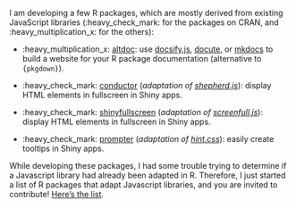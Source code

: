 
I am developing a few R packages, which are mostly derived from existing
JavaScript libraries (:heavy\_check\_mark: for the packages on CRAN, and
:heavy\_multiplication\_x: for the others):

-   :heavy\_multiplication\_x:
    [altdoc](https://altdoc.etiennebacher.com): use [docsify.js](https://docsify.js.org/#/), [docute](https://docute.org/), or [mkdocs](https://www.mkdocs.org/) to build a website for your R package
    documentation (alternative to `{pkgdown}`).
    
-   :heavy\_check\_mark:
    [conductor](https://github.com/etiennebacher/conductor)
    (*adaptation of
    [shepherd.js](https://shepherdjs.dev/)*):
    display HTML elements in fullscreen in Shiny apps.

-   :heavy\_check\_mark:
    [shinyfullscreen](https://github.com/etiennebacher/shinyfullscreen)
    (*adaptation of
    [screenfull.js](https://github.com/sindresorhus/screenfull.js)*):
    display HTML elements in fullscreen in Shiny apps.

-   :heavy\_check\_mark:
    [prompter](https://github.com/etiennebacher/prompter) (*adaptation
    of [hint.css](https://github.com/chinchang/hint.css)*): easily
    create tooltips in Shiny apps.

While developing these packages, I had some trouble trying to determine
if a Javascript library had already been adapted in R. Therefore, I just
started a list of R packages that adapt Javascript libraries, and you
are invited to contribute! [Here’s the
list](https://github.com/etiennebacher/r-js-adaptation).
